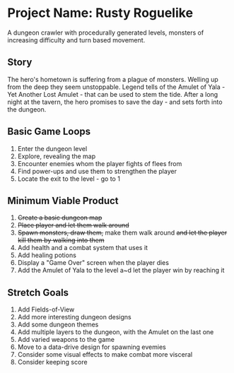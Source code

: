 # Project Name: Rusty Roguelike

A dungeon crawler with procedurally generated levels, monsters of increasing difficulty and turn based movement.

## Story
The hero's hometown is suffering from a plague of monsters. Welling up from the deep they seem unstoppable. Legend tells of the Amulet of Yala - Yet Another Lost Amulet - that can be used to stem the tide. After a long night at the tavern, the hero promises to save the day - and sets forth into the dungeon.

## Basic Game Loops
1. Enter the dungeon level
2. Explore, revealing the map
3. Encounter enemies whom the player fights of flees from
4. Find power-ups and use them to strengthen the player
5. Locate the exit to the level - go to 1

## Minimum Viable Product
1. ~~Create a basic dungeon map~~
2. ~~Place player and let them walk around~~
3. ~~Spawn monsters, draw them,~~ make them walk around ~~and let the player kill them by walking into them~~
4. Add health and a combat system that uses it
5. Add healing potions
6. Display a "Game Over" screen when the player dies
7. Add the Amulet of Yala to the level a~d let the player win by reaching it

## Stretch Goals
1. Add Fields-of-View
2. Add more interesting dungeon designs
3. Add some dungeon themes
4. Add multiple layers to the dungeon, with the Amulet on the last one
5. Add varied weapons to the game
6. Move to a data-drive design for spawning evemies
7. Consider some visual effects to make combat more visceral
8. Consider keeping score
